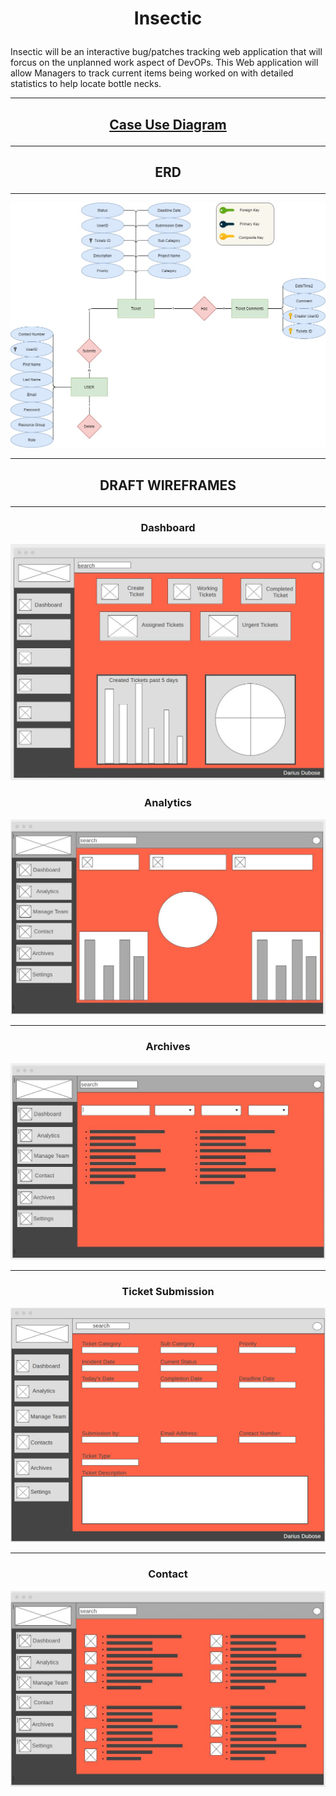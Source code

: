 #   <p align ="center">  Insectic </p>

Insectic will be an interactive bug/patches tracking web application that will forcus on the unplanned work aspect of DevOPs. This Web application will allow Managers to track current items being worked on with detailed statistics to help locate bottle necks.
***
 ## <p align="center"> [Case Use Diagram]() </p>
***
##   <p align="center">  ERD  </p>
***
![](img/myERD.jpg)

***

##   <p align="center">  DRAFT WIREFRAMES </p>

***

###   <p align="center">  Dashboard

![](img/dashboard2.JPG)

###   <p align="center">  Analytics


![](img/Analytic%20page.JPG)

***

###   <p align="center">  Archives

![](img/Archives.JPG)

***

###   <p align="center">  Ticket Submission


<p align="center">  
  
  ![](img/ticket%20submission.png) 
  
  </p>

***

###   <p align="center">  Contact


![](img/Contact.JPG)


